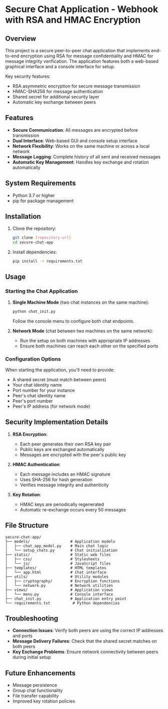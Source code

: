 # Secure Chat Application - Webhook with RSA and HMAC Encryption

## Overview

This project is a secure peer-to-peer chat application that implements end-to-end encryption using RSA for message confidentiality and HMAC for message integrity verification. The application features both a web-based graphical interface and a console interface for setup.

Key security features:
- RSA asymmetric encryption for secure message transmission
- HMAC-SHA256 for message authentication
- Shared secret for additional security layer
- Automatic key exchange between peers

## Features

- **Secure Communication**: All messages are encrypted before transmission
- **Dual Interface**: Web-based GUI and console setup interface
- **Network Flexibility**: Works on the same machine or across a local network
- **Message Logging**: Complete history of all sent and received messages
- **Automatic Key Management**: Handles key exchange and rotation automatically

## System Requirements

- Python 3.7 or higher
- pip for package management

## Installation

1. Clone the repository:
   ```bash
   git clone [repository-url]
   cd secure-chat-app
   ```

2. Install dependencies:
   ```bash
   pip install -r requirements.txt
   ```

## Usage

### Starting the Chat Application

1. **Single Machine Mode** (two chat instances on the same machine):
   ```bash
   python chat_init.py
   ```
   Follow the console menu to configure both chat endpoints.

2. **Network Mode** (chat between two machines on the same network):
   - Run the setup on both machines with appropriate IP addresses
   - Ensure both machines can reach each other on the specified ports

### Configuration Options

When starting the application, you'll need to provide:
- A shared secret (must match between peers)
- Your chat identity name
- Port number for your instance
- Peer's chat identity name
- Peer's port number
- Peer's IP address (for network mode)

## Security Implementation Details

1. **RSA Encryption**:
   - Each peer generates their own RSA key pair
   - Public keys are exchanged automatically
   - Messages are encrypted with the peer's public key

2. **HMAC Authentication**:
   - Each message includes an HMAC signature
   - Uses SHA-256 for hash generation
   - Verifies message integrity and authenticity

3. **Key Rotation**:
   - HMAC keys are periodically regenerated
   - Automatic re-exchange occurs every 50 messages

## File Structure

```
secure-chat-app/
├── models/                  # Application models
│   ├── chat_app_model.py    # Main chat logic
│   └── setup_chats.py       # Chat initialization
├── static/                  # Static web files
│   ├── css/                 # Stylesheets
│   └── js/                  # JavaScript files
├── templates/               # HTML templates
│   └── app.html             # Chat interface
├── utils/                   # Utility modules
│   ├── cryptography/        # Encryption functions
│   └── network.py           # Network utilities
├── views/                   # Application views
│   └── menu.py              # Console interface
├── chat_init.py             # Application entry point
└── requirements.txt          # Python dependencies
```

## Troubleshooting

- **Connection Issues**: Verify both peers are using the correct IP addresses and ports
- **Message Delivery Failures**: Check that the shared secret matches on both peers
- **Key Exchange Problems**: Ensure network connectivity between peers during initial setup

## Future Enhancements

- Message persistence
- Group chat functionality
- File transfer capability
- Improved key rotation policies
